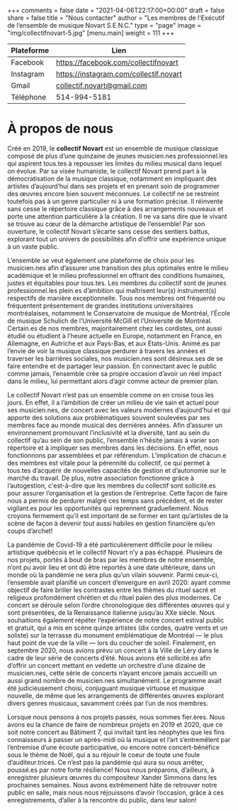 +++
comments = false
date = "2021-04-06T22:17:00+00:00"
draft = false
share = false
title = "Nous contacter"
author = "Les membres de l'Exécutif de l’ensemble de musique Novart S.E.N.C."
type = "page"
image = "img/collectifnovart-5.jpg"
[menu.main]
weight = 111
+++

**Plateforme** |  **Lien**
---|---
Facebook | https://facebook.com/collectifnovart
Instagram | https://instagram.com/collectif.novart
Gmail |  collectif.novart@gmail.com
Téléphone | 514-994-5181

# À propos de nous
Créé en 2019, le **collectif Novart** est un ensemble de musique classique composé de plus d’une quinzaine de jeunes musicien.nes professionnel.les qui aspirent tous.tes à repousser les limites du milieu musical dans lequel on évolue. Par sa visée humaniste, le collectif Novart prend part à la démocratisation de la musique classique, notamment en impliquant des artistes d’aujourd’hui dans ses projets et en prenant soin de programmer des œuvres encore bien souvent méconnues. Le collectif ne se restreint toutefois pas à un genre particulier ni à une formation précise. Il réinvente sans cesse le répertoire classique grâce à des arrangements nouveaux et porte une attention particulière à la création. Il ne va sans dire que le vivant se trouve au cœur de la démarche artistique de l’ensemble! Par son ouverture, le collectif Novart s’écarte sans cesse des sentiers battus, explorant tout un univers de possibilités afin d’offrir une expérience unique à un vaste public.


L’ensemble se veut également une plateforme de choix pour les musicien.nes afin d’assurer une transition des plus optimales entre le milieu académique et le milieu professionnel en offrant des conditions humaines, justes et équitables pour tous.tes. Les membres du collectif sont de jeunes professionnel.les plein.es d’ambition qui maîtrisent leur(s) instrument(s) respectifs de manière exceptionnelle. Tous nos membres ont fréquenté ou fréquentent présentement de grandes institutions universitaires montréalaises, notamment le Conservatoire de musique de Montréal, l’École de musique Schulich de l’Université McGill et l’Université de Montréal. Certain.es de nos membres, majoritairement chez les cordistes, ont aussi étudié ou étudient à l’heure actuelle en Europe, notamment en France, en Allemagne, en Autriche et aux Pays-Bas, et aux États-Unis. Animé.es par l’envie de voir la musique classique perdurer à travers les années et traverser les barrières sociales, nos musicien.nes sont désireux.ses de se faire entendre et de partager leur passion. En connectant avec le public comme jamais, l’ensemble crée sa propre occasion d’avoir un réel impact dans le milieu, lui permettant alors d’agir comme acteur de premier plan. 


Le collectif Novart n’est pas un ensemble comme on en croise tous les jours. En effet, il a l’ambition de créer un milieu de vie sain et actuel pour ses musicien.nes, de concert avec les valeurs modernes d’aujourd’hui et qui apporte des solutions aux problématiques souvent soulevées par ses membres face au monde musical des dernières années. Afin d’assurer un environnement promouvant l’inclusivité et la diversité, tant au sein du collectif qu’au sein de son public, l’ensemble n’hésite jamais à varier son répertoire et à impliquer ses membres dans les décisions. En effet, nous fonctionnons par assemblées et par référendum. L’implication de chacun.e des membres est vitale pour la pérennité du collectif, ce qui permet à tous.tes d’acquérir de nouvelles capacités de gestion et d’autonomie sur le marché du travail. De plus, notre association fonctionne grâce à l’autogestion, c'est-à-dire que les membres du collectif sont sollicité.es pour assurer l’organisation et la gestion de l’entreprise. Cette façon de faire nous a permis de perdurer malgré ces temps sans précédent, et de rester vigilant.es pour les opportunités qui reprennent graduellement. Nous croyons fermement qu’il est important de se former en tant qu’artistes de la scène de façon à devenir tout aussi habiles en gestion financière qu’en coups d’archet! 


La pandémie de Covid-19 a été particulièrement difficile pour le milieu artistique québécois et le collectif Novart n’y a pas échappé. Plusieurs de nos projets, portés à bout de bras par les membres de notre ensemble, n’ont pu avoir lieu et ont dû être reportés à une date ultérieure, dans un monde où la pandémie ne sera plus qu’un vilain souvenir. Parmi ceux-ci, l’ensemble avait planifié un concert d’envergure en avril 2020:  ayant comme objectif de faire briller les contrastes entre les thèmes du rituel sacré et religieux profondément chrétien et du rituel païen des plus modernes. Ce concert se déroule selon l’ordre chronologique des différentes œuvres qui y sont présentées, de la Renaissance italienne jusqu’au XXe siècle. Nous souhaitions également répéter l’expérience de notre concert estival public et gratuit, qui a mis en scène quinze artistes (dix cordes, quatre vents et un soliste) sur la terrasse du monument emblématique de Montréal — le plus haut point de vue de la ville — lors du coucher de soleil. Finalement, en septembre 2020, nous avions prévu un concert à la Ville de Léry dans le cadre de leur série de concerts d’été. Nous avions été sollicité.es afin d’offrir un concert mettant en vedette un orchestre d’une dizaine de musicien.nes, cette série de concerts n’ayant encore jamais accueilli un aussi grand nombre de musicien.nes simultanément. Le programme avait été judicieusement choisi, conjuguant musique virtuose et musique nouvelle, de même que les arrangements de différentes œuvres explorant divers genres musicaux, savamment créés par l’un de nos membres.


Lorsque nous pensons à nos projets passés, nous sommes fier.ères. Nous avons eu la chance de faire de nombreux projets en 2019 et 2020, que ce soit notre concert au Bâtiment 7, qui invitait tant les néophytes que les fins connaisseurs à passer un après-midi où la musique et l’art s’entremêlent par l’entremise d’une écoute participative, ou encore notre concert-bénéfice sous le thème de Noël, qui a su réjouir le coeur de toute une foule d’auditeur.trices. Ce n’est pas la pandémie qui aura su nous arrêter, poussé.es par notre forte résilience! Nous nous préparons, d’ailleurs, à enregistrer plusieurs œuvres du compositeur Xander Simmons dans les prochaines semaines. Nous avons extrêmement hâte de retrouver notre public en salle, mais nous nous réjouissons d’avoir l’occasion, grâce à ces enregistrements, d’aller à la rencontre du public, dans leur salon!


